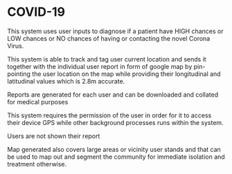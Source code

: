 # COVID-19
This system uses user inputs to diagnose if a patient have HIGH chances or LOW chances or NO chances of having or contacting the novel Corona Virus.

This system is able to track and tag user current location and sends it together with the individual user report in form of google map by pin-pointing the user location on the map while providing their longitudinal and latitudinal values which is 2.8m accurate.

Reports are generated for each user and can be downloaded and collated for medical purposes

This system requires the permission of the user in order for it to access their device GPS while other background processes runs within the system.

Users are not shown their report

Map generated also covers large areas or vicinity user stands and that can be used to map out and segment the community for immediate isolation and treatment otherwise.
